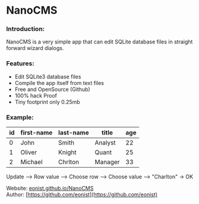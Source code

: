 # NanoCMS

### Introduction:
NanoCMS is a very simple app that can edit SQLite database files in straight forward wizard dialogs.

### Features:
- Edit SQLite3 database files
- Compile the app itself from text files
- Free and OpenSource (Github)
- 100% hack Proof
- Tiny footprint only 0.25mb

### Example:
id  | first-name | last-name | title | age
--- | ---------- | ----------| ----- | ---
0  | John | Smith | Analyst | 22
1  | Oliver | Knight | Quant | 25
2  | Michael | Chrlton | Manager | 33

Update --> Row value --> Choose row --> Choose value --> "Charlton" -> OK

Website: [eonist.github.io/NanoCMS](http://eonist.github.io/NanoCMS/) <Br>
Author: [https://github.com/eonist](https://github.com/eonist)
